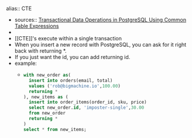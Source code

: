 alias:: CTE

- sources:: [Transactional Data Operations in PostgreSQL Using Common Table Expressions](https://rob.conery.io/2018/08/13/transactional-data-operations-in-postgresql-using-common-table-expressions/)
-
- [[CTE]]'s execute within a single transaction
- When you insert a new record with PostgreSQL, you can ask for it right back with returning *.
- If you just want the id, you can add returning id.
- example:
	- ```sql
	  with new_order as(
	    insert into orders(email, total) 
	    values ('rob@bigmachine.io',100.00) 
	    returning *
	  ), new_items as (
	    insert into order_items(order_id, sku, price)
	    select new_order.id, 'imposter-single',30.00
	    from new_order
	    returning *
	  )
	  select * from new_items;
	  ```
